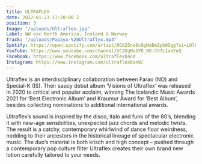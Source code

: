```yaml
---
title: ULTRAFLEX
date: 2022-01-23 17:20:00 Z
position: 3
Image: "/uploads/Ultraflex.jpg"
Label: WW exc North America, Iceland & Norway
Track: "/uploads/Papaya-%20Ultraflex.mp3"
Spotify: https://open.spotify.com/artist/0GX25ns6c6gNoBmZyb0Sqg?si=LOlFbNoJRqaGurvlSU5EBw
YouTube: https://www.youtube.com/channel/UC3XgMs5YR_0O-CU7L1xeYeQ
Facebook: https://www.facebook.com/ultraflexband
Instagram: https://www.instagram.com/ultraflexband/
---
```


Ultraflex is an interdisciplinary collaboration between Farao (NO) and Special-K (IS). Their saucy debut album ‘Visions of Ultraflex’ was released in 2020 to critical and popular acclaim, winning The Icelandic Music Awards 2021 for ‘Best Electronic Album’ and Kraumur Award for ‘Best Album’, besides collecting nominations to additional international awards.

Ultraflex’s sound is inspired by the disco, italo and funk of the 80’s, blending it with new-age sensibilities, unexpected jazz chords and melodic twists. The result is a catchy, contemporary whirlwind of dance floor weirdness, nodding to their ancestors in the historical lineage of spectacular electronic music. The duo’s material is both kitsch and high concept – pushed through a contemporary pop culture filter Ultraflex creates their own brand new lotion carefully tailored to your needs.

